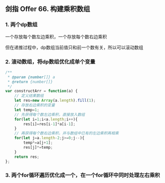 ## 剑指 Offer 66. 构建乘积数组

### 1. 两个dp数组

一个存放每个数左边乘积，一个存放每个数右边乘积

但在递推过程中，dp数组当前值只和前一个数有关，所以可以滚动数组

### 2. 滚动数组，将dp数组优化成单个变量

```javascript
/**
 * @param {number[]} a
 * @return {number[]}
 */
var constructArr = function(a) {
    // 定义结果数组
    let res=new Array(a.length).fill(1);
    // 存放右边乘积的变量
    let temp=1;
    // 先获得每个数左边乘积，直接放入数组
    for(let i=1;i<a.length;i++){
        res[i]=res[i-1]*a[i-1];
    }
    // 再获得每个数右边乘积，并与数组中已有的左边乘积再相乘
    for(let j=a.length-2;j>=0;j--){
        temp*=a[j+1];
        res[j]*=temp;
    }
    return res;
};
```

### 3. 两个for循环遍历优化成一个，在一个for循环中同时处理左右乘积